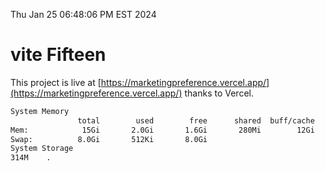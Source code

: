 Thu Jan 25 06:48:06 PM EST 2024

# vite Fifteen


This project is live at [https://marketingpreference.vercel.app/](https://marketingpreference.vercel.app/) thanks to Vercel.

```bash
System Memory
               total        used        free      shared  buff/cache   available
Mem:            15Gi       2.0Gi       1.6Gi       280Mi        12Gi        13Gi
Swap:          8.0Gi       512Ki       8.0Gi
System Storage
314M	.
```
